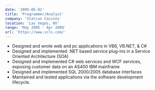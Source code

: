 ```yaml
---
date: '2005-05-01'
title: 'Programmer/Analyst'
company: 'Station Casinos'
location: 'Las Vegas, NV'
range: 'May 2005 - Apr 2009'
url: 'https://www.sclv.com/'
---
```


- Designed and wrote web and pc applications in VB6, VB.NET, & C#
- Designed and implemented .NET based service plug-ins in a Service Oriented Architecture (SOA)
- Designed and implemented C# web services and WCF services, exposing customer data on an AS400 IBM mainframe
- Designed and implemented SQL 2000/2005 database interfaces
- Maintained and tested applications via the software development lifecycle.
